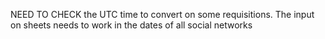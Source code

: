 NEED TO CHECK the UTC time to convert on some requisitions.
The input on sheets needs to work in the dates of all social networks
